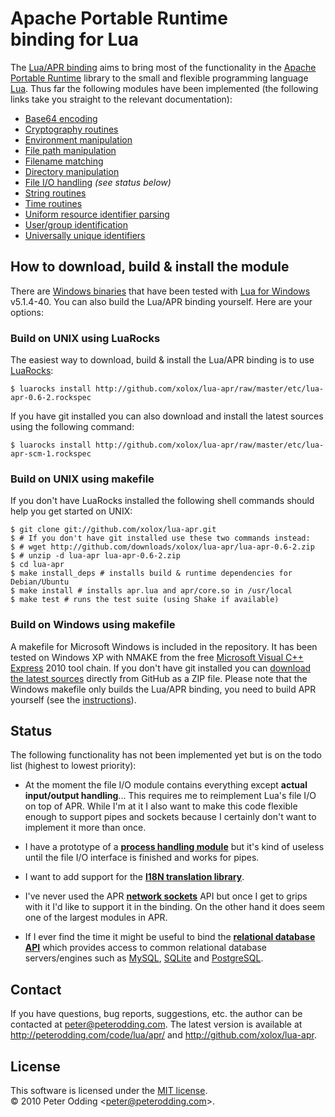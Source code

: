 # Apache Portable Runtime <br> binding for Lua

The [Lua/APR binding](http://peterodding.com/code/lua/apr/) aims to bring most of the functionality in the [Apache Portable Runtime](http://en.wikipedia.org/wiki/Apache_Portable_Runtime) library to the small and flexible programming language [Lua](http://en.wikipedia.org/wiki/Lua_%28programming_language%29). Thus far the following modules have been implemented (the following links take you straight to the relevant documentation):

 * [Base64 encoding](http://peterodding.com/code/lua/apr/docs.html#base64_encoding)
 * [Cryptography routines](http://peterodding.com/code/lua/apr/docs.html#cryptography_routines)
 * [Environment manipulation](http://peterodding.com/code/lua/apr/docs.html#environment_manipulation)
 * [File path manipulation](http://peterodding.com/code/lua/apr/docs.html#file_path_manipulation)
 * [Filename matching](http://peterodding.com/code/lua/apr/docs.html#filename_matching)
 * [Directory manipulation](http://peterodding.com/code/lua/apr/docs.html#directory_manipulation)
 * [File I/O handling](http://peterodding.com/code/lua/apr/docs.html#file_i_o_handling) *(see status below)*
 * [String routines](http://peterodding.com/code/lua/apr/docs.html#string_routines)
 * [Time routines](http://peterodding.com/code/lua/apr/docs.html#time_routines)
 * [Uniform resource identifier parsing](http://peterodding.com/code/lua/apr/docs.html#uniform_resource_identifier_parsing)
 * [User/group identification](http://peterodding.com/code/lua/apr/docs.html#user_group_identification)
 * [Universally unique identifiers](http://peterodding.com/code/lua/apr/docs.html#universally_unique_identifiers)

## How to download, build & install the module

There are [Windows binaries](http://github.com/downloads/xolox/lua-apr/lua-apr-0.6-1-win32.zip) that have been tested with [Lua for Windows](http://code.google.com/p/luaforwindows/) v5.1.4-40. You can also build the Lua/APR binding yourself. Here are your options:

### Build on UNIX using LuaRocks

The easiest way to download, build & install the Lua/APR binding is to use [LuaRocks](http://luarocks.org/):

    $ luarocks install http://github.com/xolox/lua-apr/raw/master/etc/lua-apr-0.6-2.rockspec

If you have git installed you can also download and install the latest sources using the following command:

    $ luarocks install http://github.com/xolox/lua-apr/raw/master/etc/lua-apr-scm-1.rockspec

### Build on UNIX using makefile

If you don't have LuaRocks installed the following shell commands should help you get started on UNIX:

    $ git clone git://github.com/xolox/lua-apr.git
    $ # If you don't have git installed use these two commands instead:
    $ # wget http://github.com/downloads/xolox/lua-apr/lua-apr-0.6-2.zip
    $ # unzip -d lua-apr lua-apr-0.6-2.zip
    $ cd lua-apr
    $ make install_deps # installs build & runtime dependencies for Debian/Ubuntu
    $ make install # installs apr.lua and apr/core.so in /usr/local
    $ make test # runs the test suite (using Shake if available)

### Build on Windows using makefile

A makefile for Microsoft Windows is included in the repository. It has been tested on Windows XP with NMAKE from the free [Microsoft Visual C++ Express](http://www.microsoft.com/express/Downloads/#2010-Visual-CPP) 2010 tool chain. If you don't have git installed you can [download the latest sources](http://github.com/xolox/lua-apr/zipball/master) directly from GitHub as a ZIP file. Please note that the Windows makefile only builds the Lua/APR binding, you need to build APR yourself (see the [instructions](http://apr.apache.org/compiling_win32.html)).

## Status

The following functionality has not been implemented yet but is on the todo list (highest to lowest priority):

 * At the moment the file I/O module contains everything except **actual input/output handling**... This requires me to reimplement Lua's file I/O on top of APR. While I'm at it I also want to make this code flexible enough to support pipes and sockets because I certainly don't want to implement it more than once.

 * I have a prototype of a [**process handling module**](http://apr.apache.org/docs/apr/trunk/group__apr__thread__proc.html) but it's kind of useless until the file I/O interface is finished and works for pipes.

 * I want to add support for the [**I18N translation library**](http://apr.apache.org/docs/apr/trunk/group___a_p_r___x_l_a_t_e.html).

 * I've never used the APR [**network sockets**](http://apr.apache.org/docs/apr/trunk/group__apr__network__io.html) API but once I get to grips with it I'd like to support it in the binding. On the other hand it does seem one of the largest modules in APR.

 * If I ever find the time it might be useful to bind the [**relational database API**](http://apr.apache.org/docs/apr-util/trunk/group___a_p_r___util___d_b_d.html) which provides access to common relational database servers/engines such as [MySQL](http://en.wikipedia.org/wiki/MySQL), [SQLite](http://en.wikipedia.org/wiki/SQLite) and [PostgreSQL](http://en.wikipedia.org/wiki/PostgreSQL).

## Contact

If you have questions, bug reports, suggestions, etc. the author can be contacted at <peter@peterodding.com>. The latest version is available at <http://peterodding.com/code/lua/apr/> and <http://github.com/xolox/lua-apr>.

## License

This software is licensed under the [MIT license](http://en.wikipedia.org/wiki/MIT_License).  
© 2010 Peter Odding &lt;<peter@peterodding.com>&gt;.
